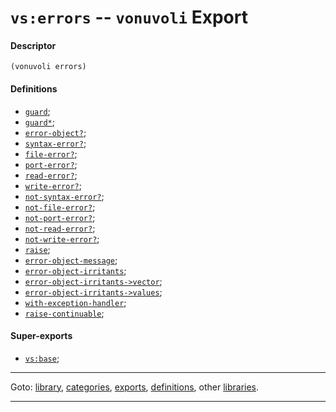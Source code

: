 

<a id='export__vonuvoli__vs_3a_errors'></a>

# `vs:errors` -- `vonuvoli` Export


<a id='export__vonuvoli__vs_3a_errors__descriptor'></a>

#### Descriptor

````
(vonuvoli errors)
````


<a id='export__vonuvoli__vs_3a_errors__definitions'></a>

#### Definitions

 * [`guard`](../../vonuvoli/definitions/guard.md#definition__vonuvoli__guard);
 * [`guard*`](../../vonuvoli/definitions/guard_2a.md#definition__vonuvoli__guard_2a);
 * [`error-object?`](../../vonuvoli/definitions/error-object_3f.md#definition__vonuvoli__error-object_3f);
 * [`syntax-error?`](../../vonuvoli/definitions/syntax-error_3f.md#definition__vonuvoli__syntax-error_3f);
 * [`file-error?`](../../vonuvoli/definitions/file-error_3f.md#definition__vonuvoli__file-error_3f);
 * [`port-error?`](../../vonuvoli/definitions/port-error_3f.md#definition__vonuvoli__port-error_3f);
 * [`read-error?`](../../vonuvoli/definitions/read-error_3f.md#definition__vonuvoli__read-error_3f);
 * [`write-error?`](../../vonuvoli/definitions/write-error_3f.md#definition__vonuvoli__write-error_3f);
 * [`not-syntax-error?`](../../vonuvoli/definitions/not-syntax-error_3f.md#definition__vonuvoli__not-syntax-error_3f);
 * [`not-file-error?`](../../vonuvoli/definitions/not-file-error_3f.md#definition__vonuvoli__not-file-error_3f);
 * [`not-port-error?`](../../vonuvoli/definitions/not-port-error_3f.md#definition__vonuvoli__not-port-error_3f);
 * [`not-read-error?`](../../vonuvoli/definitions/not-read-error_3f.md#definition__vonuvoli__not-read-error_3f);
 * [`not-write-error?`](../../vonuvoli/definitions/not-write-error_3f.md#definition__vonuvoli__not-write-error_3f);
 * [`raise`](../../vonuvoli/definitions/raise.md#definition__vonuvoli__raise);
 * [`error-object-message`](../../vonuvoli/definitions/error-object-message.md#definition__vonuvoli__error-object-message);
 * [`error-object-irritants`](../../vonuvoli/definitions/error-object-irritants.md#definition__vonuvoli__error-object-irritants);
 * [`error-object-irritants->vector`](../../vonuvoli/definitions/error-object-irritants-_3e_vector.md#definition__vonuvoli__error-object-irritants-_3e_vector);
 * [`error-object-irritants->values`](../../vonuvoli/definitions/error-object-irritants-_3e_values.md#definition__vonuvoli__error-object-irritants-_3e_values);
 * [`with-exception-handler`](../../vonuvoli/definitions/with-exception-handler.md#definition__vonuvoli__with-exception-handler);
 * [`raise-continuable`](../../vonuvoli/definitions/raise-continuable.md#definition__vonuvoli__raise-continuable);


<a id='export__vonuvoli__vs_3a_errors__super-exports'></a>

#### Super-exports

 * [`vs:base`](../../vonuvoli/exports/vs_3a_base.md#export__vonuvoli__vs_3a_base);

----

Goto: [library](../../vonuvoli/_index.md#library__vonuvoli), [categories](../../vonuvoli/categories/_index.md#toc__vonuvoli__categories), [exports](../../vonuvoli/exports/_index.md#toc__vonuvoli__exports), [definitions](../../vonuvoli/definitions/_index.md#toc__vonuvoli__definitions), other [libraries](../../_libraries.md#toc__libraries).

----

